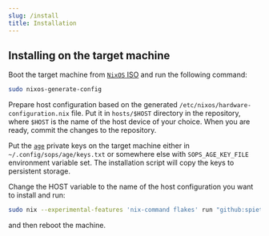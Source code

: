 ```yaml
---
slug: /install
title: Installation
---
```


## Installing on the target machine

Boot the target machine from [`NixOS` ISO](https://nixos.org/download.html#nixos-iso)
and run the following command:

```sh
sudo nixos-generate-config
```

Prepare host configuration based on
the generated `/etc/nixos/hardware-configuration.nix` file.
Put it in `hosts/$HOST` directory in the repository,
where `$HOST` is the name of the host device of your choice.
When you are ready, commit the changes to the repository.

Put the [`age`](https://github.com/FiloSottile/age)
private keys on the target machine either in `~/.config/sops/age/keys.txt`
or somewhere else with `SOPS_AGE_KEY_FILE` environment variable set.
The installation script will copy the keys to persistent storage.

Change the HOST variable to the name of the host configuration
you want to install and run:

<!-- markdownlint-disable line-length -->

```sh
sudo nix --experimental-features 'nix-command flakes' run "github:spietras/systems#${HOST}-install-script"
```

<!-- markdownlint-enable line-length -->

and then reboot the machine.
